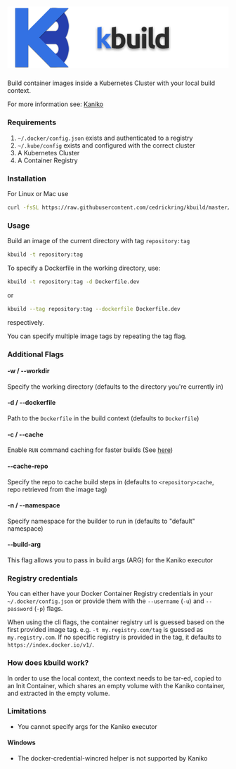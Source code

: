 # ![Logo](logo/kbuild.png)

Build container images inside a Kubernetes Cluster with your local build context.

For more information see: [Kaniko](https://github.com/GoogleContainerTools/kaniko)

### Requirements
1. `~/.docker/config.json` exists and authenticated to a registry
2. `~/.kube/config` exists and configured with the correct cluster
3. A Kubernetes Cluster
4. A Container Registry

### Installation

For Linux or Mac use

```bash
curl -fsSL https://raw.githubusercontent.com/cedrickring/kbuild/master/scripts/get | bash
```

### Usage

Build an image of the current directory with tag `repository:tag`

```bash
kbuild -t repository:tag
````

To specify a Dockerfile in the working directory, use:

```bash
kbuild -t repository:tag -d Dockerfile.dev
```

or

```bash
kbuild --tag repository:tag --dockerfile Dockerfile.dev
```

respectively.

You can specify multiple image tags by repeating the tag flag.

### Additional Flags
 
#### -w / --workdir

Specify the working directory (defaults to the directory you're currently in)

#### -d / --dockerfile

Path to the `Dockerfile` in the build context (defaults to `Dockerfile`)

#### -c / --cache

Enable `RUN` command caching for faster builds (See [here](https://github.com/GoogleContainerTools/kaniko/blob/master/README.md#--cache))

#### --cache-repo

Specify the repo to cache build steps in (defaults to `<repository>cache`, repo retrieved from the image tag)

#### -n / --namespace

Specify namespace for the builder to run in (defaults to "default" namespace)

#### --build-arg

This flag allows you to pass in build args (ARG) for the Kaniko executor

### Registry credentials

You can either have your Docker Container Registry credentials in your `~/.docker/config.json` or provide them with the
`--username` (`-u`) and `--password` (`-p`) flags.

When using the cli flags, the container registry url is guessed based on the first provided image tag.
e.g. `-t my.registry.com/tag` is guessed as `my.registry.com`. If no specific registry is provided in the tag, it defaults to
`https://index.docker.io/v1/`.

### How does kbuild work?

In order to use the local context, the context needs to be tar-ed, copied to an Init Container, which shares an
empty volume with the Kaniko container, and extracted in the empty volume. 

### Limitations

* You cannot specify args for the Kaniko executor

#### Windows
* The docker-credential-wincred helper is not supported by Kaniko